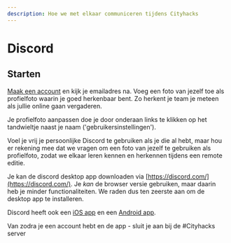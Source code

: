 ```yaml
---
description: Hoe we met elkaar communiceren tijdens Cityhacks
---
```


# Discord

## Starten

[Maak een account](https://discord.com/register) en kijk je emailadres na. Voeg een foto van jezelf toe als profielfoto waarin je goed herkenbaar bent. Zo herkent je team je meteen als jullie online gaan vergaderen.

Je profielfoto aanpassen doe je door onderaan links te klikken op het tandwieltje naast je naam \('gebruikersinstellingen'\).

Voel je vrij je persoonlijke Discord te gebruiken als je die al hebt, maar hou er rekening mee dat we vragen om een foto van jezelf te gebruiken als profielfoto, zodat we elkaar leren kennen en herkennen tijdens een remote editie. 

Je kan de discord desktop app downloaden via [https://discord.com/](https://discord.com/). Je _kan_ de browser versie gebruiken, maar daarin heb je minder functionaliteiten. We raden dus ten zeerste aan om de desktop app te installeren. 

Discord heeft ook een [iOS app](https://apps.apple.com/us/app/discord/id985746746) en een [Android app](https://play.google.com/store/apps/details?id=com.discord&hl=en).

Van zodra je een account hebt en de app - sluit je aan bij de \#Cityhacks server

